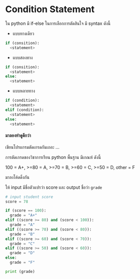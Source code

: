 # Condition Statement

ใน python มี if-else ในการเลือกการตัดสินใจ มี syntax ดังนี้

* แบบทางเดียว

```python
if (consition):
  <statement>
```

* แบบสองทาง

```python
if (consition):
  <statement>
else:    
  <statement>
```

* แบบหลายทาง

```python
if (condition):
  <statement>
elif (condition):   
  <statement>
else:    
  <statement>
```

#### มาลองทำดูดีกว่า

เขียนโปรแกรมตัดเกรดกันเถอะ ...

การตัดเกรดของวิชาการเรียน python พื้นฐาน มีเกณฑ์ ดังนี้

100 = A+, >=80 = A, >=70 = B, >=60 = C, >=50 = D, other = F

มาลงโค้ดดิ้งกัน

ให้ input มีชื่อตัวแปรว่า score และ output ชื่อว่า `grade`

```python
# input student score
score = 78

if (score == 100):
  grade = "A+"
elif ((score >= 80) and (score < 100)):
  grade = "A"
elif ((score >= 70) and (score < 80)):
  grade = "B"
elif ((score >= 60) and (score < 70)):
  grade = "C"
elif ((score >= 50) and (score < 60)):
  grade = "D"
else:
  grade = "F"

print (grade)
```
